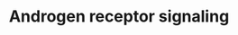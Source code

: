 ---
annotations:
- id: PW:0000564
  parent: regulatory pathway
  type: Pathway Ontology
  value: androgen signaling pathway
authors:
- A.Pandey
- MaintBot
- Nsalomonis
- Andra
- AlexanderPico
- Khanspers
- MartijnVanIersel
- NetPath
- Robertbaertsch
- Mkutmon
- Zari
- L Dupuis
- Egonw
- Eweitz
- Ted23
citedin:
- link: PMC9222608
  title: Fish as Model Systems to Study Epigenetic Drivers in Human Self-Domestication
    and Neurodevelopmental Cognitive Disorders (2022)
- link: PMC8261657
  title: Biological and clinical features of triple negative Invasive Lobular Carcinomas
    of the breast. Clinical outcome and actionable molecular alterations☆ (2021)
- link: PMC7339012
  title: Hematopoietic stem-cell senescence and myocardial repair - Coronary artery
    disease genotype/phenotype analysis of post-MI myocardial regeneration response
    induced by CABG/CD133+ bone marrow hematopoietic stem cell treatment in RCT PERFECT
    Phase 3 (2020)
- link: PMC5717815
  title: Identification and validation of a 44-gene expression signature for the classification
    of renal cell carcinomas (2017)
- link: PMC5016863
  title: RNA-Seq analysis of seasonal and individual variation in blood transcriptomes
    of healthy managed bottlenose dolphins (2016)
- link: PMC9614744
  title: Shared mechanisms and crosstalk of COVID-19 and osteoporosis via vitamin
    D (2022)
- link: 10.1016/j.compbiomed.2014.12.003
  title: Integrative epigenetic profiling analysis identifies DNA methylation changes
    associated with chronic alcohol consumption (2015)
communities:
- ONTOX
description: 'Androgens, mainly testosterone and 5alpha-dihydrotestosterone (DHT)
  play significant role in the growth and development of the male reproductive organs.
  These steroid hormones bring about their biological functions through their associations
  with Androgen receptor (AR), a 110 KDa ligand dependent transcription factor that
  falls under the group of nuclear receptor superfamily. DHT binds the receptor with
  high affinity compared to testosterone. The AR gene is located in the X chromosome
  at Xq11-12 site. AR is cytosolic protein, which in the ligand unbound state, is
  present as a complex with various Heat shock proteins primarily Hsp70, 90 and 56
  as well as p23. Upon ligand binding, it dissociates from the complex. AR is found
  to be expressed in a number of tissues and cells including prostate, testis, seminal
  vesicle, epididymis, skin, skeletal muscle, cardiac muscle, liver and central nervous
  system. The protein has four functional domains- an N terminal domain (NTD), a DNA
  binding domain (DBD), a hinge region and a Ligand binding Domain (LBD). The DBD
  is a 658 amino acid residue region that has ZNF motifs which allows it bind to DNA.
  The rest of the domains are involved in dimerization and ligand binding. Two phosphorylation
  events are proposed to play very important role in the activation of the receptor
  upon ligand binding. The first phosphorylation event releases the ligand binding
  domain for hormone binding. The subsequent phosphorylation event is triggered upon
  hormone binding. Activated AR upon ligand binding undergoes conformational change
  to form a homodimer and interacts tightly with the Androgen Response Element (ARE).
  The androgen receptor is known to bind to many co-regulators at different time points
  and in different cell types. This DNA protein complex triggers the expression of
  various target genes that are associated with the male phenotype. Modulation of
  the AR activity is carried out by several transcription factors like ARA70, TR4,
  SRC family members and CBP/p300 and other associated proteins. FXXLF and WXXLF motifs
  containing coactivators such as the p160 members bind with the AF2 region of the
  Ligand Binding Domain of the AR. Androgen receptors are known to induce apoptosis
  under certain conditions. Various regulators that regulate androgen induced apoptosis
  include BRCA1 and Smad3 and Akt. Mutation in AR are also known to be associated
  in a number of diseases including spinal and bulbar muscular atrophy (SBMA) or Kennedy''s
  disease and Androgen Insensitivity syndrome (AIS). Abnormal amplification of the
  androgen gene as well as deregulation of AR gene expression have been shown to be
  associated with prostate cancer.   Please access this pathway at [http://www.netpath.org/netslim/ar_pathway.html
  NetSlim] database.  If you use this pathway, please cite following paper: Kandasamy,
  K., Mohan, S. S., Raju, R., Keerthikumar, S., Kumar, G. S. S., Venugopal, A. K.,
  Telikicherla, D., Navarro, J. D., Mathivanan, S., Pecquet, C., Gollapudi, S. K.,
  Tattikota, S. G., Mohan, S., Padhukasahasram, H., Subbannayya, Y., Goel, R., Jacob,
  H. K. C., Zhong, J., Sekhar, R., Nanjappa, V., Balakrishnan, L., Subbaiah, R., Ramachandra,
  Y. L., Rahiman, B. A., Prasad, T. S. K., Lin, J., Houtman, J. C. D., Desiderio,
  S., Renauld, J., Constantinescu, S. N., Ohara, O., Hirano, T., Kubo, M., Singh,
  S., Khatri, P., Draghici, S., Bader, G. D., Sander, C., Leonard, W. J. and Pandey,
  A. (2010). NetPath: A public resource of curated signal transduction pathways. <i>Genome
  Biology</i>. 11:R3.  Proteins on this pathway have targeted assays available via
  the [https://assays.cancer.gov/available_assays?wp_id=WP138 CPTAC Assay Portal]'
last-edited: 2024-08-07
ndex: 61415f1d-8b5f-11eb-9e72-0ac135e8bacf
organisms:
- Homo sapiens
redirect_from:
- /index.php/Pathway:WP138
- /instance/WP138
- /instance/WP138_r135108
revision: r135108
schema-jsonld:
- '@context': https://schema.org/
  '@id': https://wikipathways.github.io/pathways/WP138.html
  '@type': Dataset
  creator:
    '@type': Organization
    name: WikiPathways
  description: 'Androgens, mainly testosterone and 5alpha-dihydrotestosterone (DHT)
    play significant role in the growth and development of the male reproductive organs.
    These steroid hormones bring about their biological functions through their associations
    with Androgen receptor (AR), a 110 KDa ligand dependent transcription factor that
    falls under the group of nuclear receptor superfamily. DHT binds the receptor
    with high affinity compared to testosterone. The AR gene is located in the X chromosome
    at Xq11-12 site. AR is cytosolic protein, which in the ligand unbound state, is
    present as a complex with various Heat shock proteins primarily Hsp70, 90 and
    56 as well as p23. Upon ligand binding, it dissociates from the complex. AR is
    found to be expressed in a number of tissues and cells including prostate, testis,
    seminal vesicle, epididymis, skin, skeletal muscle, cardiac muscle, liver and
    central nervous system. The protein has four functional domains- an N terminal
    domain (NTD), a DNA binding domain (DBD), a hinge region and a Ligand binding
    Domain (LBD). The DBD is a 658 amino acid residue region that has ZNF motifs which
    allows it bind to DNA. The rest of the domains are involved in dimerization and
    ligand binding. Two phosphorylation events are proposed to play very important
    role in the activation of the receptor upon ligand binding. The first phosphorylation
    event releases the ligand binding domain for hormone binding. The subsequent phosphorylation
    event is triggered upon hormone binding. Activated AR upon ligand binding undergoes
    conformational change to form a homodimer and interacts tightly with the Androgen
    Response Element (ARE). The androgen receptor is known to bind to many co-regulators
    at different time points and in different cell types. This DNA protein complex
    triggers the expression of various target genes that are associated with the male
    phenotype. Modulation of the AR activity is carried out by several transcription
    factors like ARA70, TR4, SRC family members and CBP/p300 and other associated
    proteins. FXXLF and WXXLF motifs containing coactivators such as the p160 members
    bind with the AF2 region of the Ligand Binding Domain of the AR. Androgen receptors
    are known to induce apoptosis under certain conditions. Various regulators that
    regulate androgen induced apoptosis include BRCA1 and Smad3 and Akt. Mutation
    in AR are also known to be associated in a number of diseases including spinal
    and bulbar muscular atrophy (SBMA) or Kennedy''s disease and Androgen Insensitivity
    syndrome (AIS). Abnormal amplification of the androgen gene as well as deregulation
    of AR gene expression have been shown to be associated with prostate cancer.   Please
    access this pathway at [http://www.netpath.org/netslim/ar_pathway.html NetSlim]
    database.  If you use this pathway, please cite following paper: Kandasamy, K.,
    Mohan, S. S., Raju, R., Keerthikumar, S., Kumar, G. S. S., Venugopal, A. K., Telikicherla,
    D., Navarro, J. D., Mathivanan, S., Pecquet, C., Gollapudi, S. K., Tattikota,
    S. G., Mohan, S., Padhukasahasram, H., Subbannayya, Y., Goel, R., Jacob, H. K.
    C., Zhong, J., Sekhar, R., Nanjappa, V., Balakrishnan, L., Subbaiah, R., Ramachandra,
    Y. L., Rahiman, B. A., Prasad, T. S. K., Lin, J., Houtman, J. C. D., Desiderio,
    S., Renauld, J., Constantinescu, S. N., Ohara, O., Hirano, T., Kubo, M., Singh,
    S., Khatri, P., Draghici, S., Bader, G. D., Sander, C., Leonard, W. J. and Pandey,
    A. (2010). NetPath: A public resource of curated signal transduction pathways.
    <i>Genome Biology</i>. 11:R3.  Proteins on this pathway have targeted assays available
    via the [https://assays.cancer.gov/available_assays?wp_id=WP138 CPTAC Assay Portal]'
  keywords:
  - AES
  - AKT1
  - AR
  - BAG1
  - BRCA1
  - CALR
  - CARM1
  - CAV1
  - CCND1
  - CCNE1
  - CDC42
  - CREB1
  - CREBBP
  - CTNNB1
  - DAXX
  - DSTN
  - EFCAB6
  - EGFR
  - EP300
  - ETV5
  - FHL2
  - FKBP4
  - FLNA
  - FOXO1
  - GNB2L1
  - GSK3B
  - HDAC1
  - JUN
  - KAT2B
  - KAT5
  - KDM1A
  - LIMK2
  - MDM2
  - MYST2
  - NCOA1
  - NCOA2
  - NCOA3
  - NCOA4
  - NCOR1
  - NCOR2
  - NR0B2
  - NR2C2
  - PAK6
  - PARK7
  - PATZ1
  - PIAS1
  - PIAS2
  - PIAS3
  - PIAS4
  - PIK3R1
  - PIK3R2
  - PRDX1
  - PSMC3IP
  - PTEN
  - PTK2
  - RAC1
  - RAD9A
  - RAN
  - RB1
  - RELA
  - RHOA
  - RHOB
  - RLN1
  - RNF14
  - RNF4
  - RNF6
  - ROCK1
  - ROCK2
  - RUNX2
  - SIN3A
  - SIRT1
  - SMAD3
  - SMAD4
  - SMARCE1
  - SP1
  - SRC
  - STAT3
  - STUB1
  - SUMO1
  - TGFB1I1
  - TGIF1
  - TZF
  - UBE2I
  - UBE3A
  - ZMIZ1
  license: CC0
  name: Androgen receptor signaling
seo: CreativeWork
title: Androgen receptor signaling
wpid: WP138
---